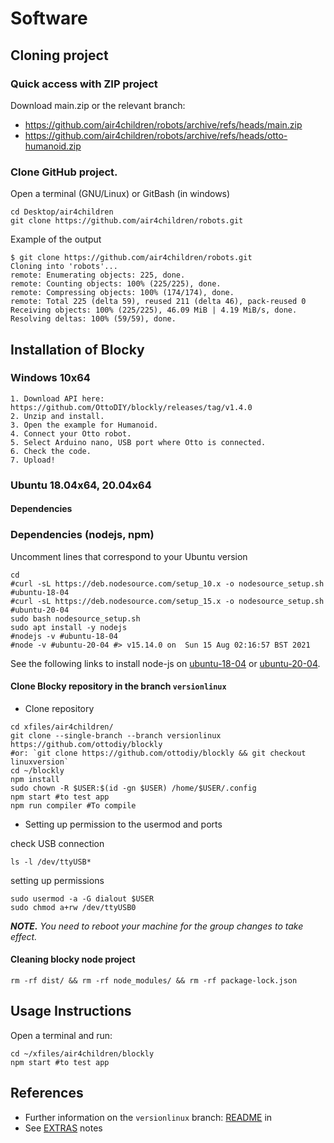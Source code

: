 # Software 

## Cloning project
### Quick access with ZIP project
Download main.zip or the relevant branch:  
* https://github.com/air4children/robots/archive/refs/heads/main.zip
* https://github.com/air4children/robots/archive/refs/heads/otto-humanoid.zip

### Clone GitHub project.
Open a terminal (GNU/Linux) or GitBash (in windows) 
```
cd Desktop/air4children
git clone https://github.com/air4children/robots.git
```
Example of the output
```
$ git clone https://github.com/air4children/robots.git
Cloning into 'robots'...
remote: Enumerating objects: 225, done.
remote: Counting objects: 100% (225/225), done.
remote: Compressing objects: 100% (174/174), done.
remote: Total 225 (delta 59), reused 211 (delta 46), pack-reused 0
Receiving objects: 100% (225/225), 46.09 MiB | 4.19 MiB/s, done.
Resolving deltas: 100% (59/59), done.
```

## Installation of Blocky
### Windows 10x64
```
1. Download API here: https://github.com/OttoDIY/blockly/releases/tag/v1.4.0
2. Unzip and install.
3. Open the example for Humanoid.
4. Connect your Otto robot.
5. Select Arduino nano, USB port where Otto is connected.
6. Check the code.
7. Upload!
````

### Ubuntu 18.04x64, 20.04x64
#### Dependencies

### Dependencies (nodejs, npm)
Uncomment lines that correspond to your Ubuntu version
```
cd
#curl -sL https://deb.nodesource.com/setup_10.x -o nodesource_setup.sh #ubuntu-18-04
#curl -sL https://deb.nodesource.com/setup_15.x -o nodesource_setup.sh #ubuntu-20-04
sudo bash nodesource_setup.sh
sudo apt install -y nodejs
#nodejs -v #ubuntu-18-04
#node -v #ubuntu-20-04 #> v15.14.0 on  Sun 15 Aug 02:16:57 BST 2021
```
See the following links to install node-js on [ubuntu-18-04](https://www.digitalocean.com/community/tutorials/how-to-install-node-js-on-ubuntu-18-04) or [ubuntu-20-04](https://www.digitalocean.com/community/tutorials/how-to-install-node-js-on-ubuntu-20-04).

#### Clone Blocky repository in the branch `versionlinux`
* Clone repository
```
cd xfiles/air4children/
git clone --single-branch --branch versionlinux https://github.com/ottodiy/blockly
#or: `git clone https://github.com/ottodiy/blockly && git checkout linuxversion`
cd ~/blockly
npm install
sudo chown -R $USER:$(id -gn $USER) /home/$USER/.config
npm start #to test app
npm run compiler #To compile
```
* Setting up permission to the usermod and ports

check USB connection
``` 
ls -l /dev/ttyUSB*
```
setting up permissions 
    
``` 
sudo usermod -a -G dialout $USER
sudo chmod a+rw /dev/ttyUSB0
```

_**NOTE.** You need to reboot your machine for the group changes to take effect._

#### Cleaning blocky node project
``` 
rm -rf dist/ && rm -rf node_modules/ && rm -rf package-lock.json
```


## Usage Instructions
Open a terminal and run: 
```
cd ~/xfiles/air4children/blockly
npm start #to test app
 ```


## References
* Further information on the `versionlinux` branch: [README](https://github.com/mxochicale/blockly/tree/versionlinux#otto-blockly-for-gnulinux-os) in
* See [EXTRAS](EXTRAS.md) notes